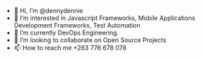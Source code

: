 - 👋 Hi, I’m @dennydennie
- 👀 I’m interested in Javascript Frameworks, Mobile Applications Development Frameworks, Test Automation
- 🌱 I’m currently DevOps Engineering.
- 💞️ I’m looking to collaborate on Open Source Projects
- 📫 How to reach me +263 776 678 078

<!---
dennydennie/dennydennie is a ✨ special ✨ repository because its `README.md` (this file) appears on your GitHub profile.
You can click the Preview link to take a look at your changes.
--->
